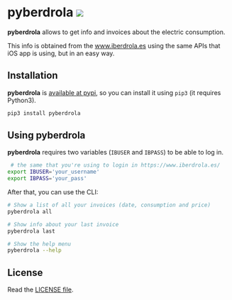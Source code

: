 pyberdrola [![](https://badge.fury.io/py/pyberdrola.svg)](https://pypi.org/project/pyberdrola/)
==========
**pyberdrola** allows to get info and invoices about the electric consumption.

This info is obtained from the www.iberdrola.es using the same APIs that iOS app is using,
but in an easy way.


Installation
------------
**pyberdrola** is [available at pypi](https://pypi.org/project/pyberdrola/), so you can install it using `pip3` (it requires Python3).

```bash
pip3 install pyberdrola
```


Using pyberdrola
----------------
**pyberdrola** requires two variables (`IBUSER` and `IBPASS`) to be able to log in.

```bash
 # the same that you're using to login in https://www.iberdrola.es/
export IBUSER='your_username'
export IBPASS='your_pass'
```

After that, you can use the CLI:

```bash
# Show a list of all your invoices (date, consumption and price)
pyberdrola all

# Show info about your last invoice
pyberdrola last

# Show the help menu
pyberdrola --help
```

License
-------
Read the [LICENSE file](https://github.com/patoroco/pyberdrola/blob/master/LICENSE).
